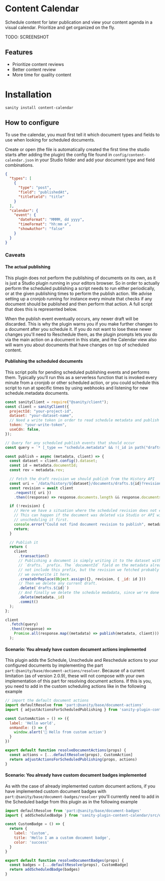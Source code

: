 # Content Calendar

Schedule content for later publication and view your content agenda in a visual calendar. Prioritize and get organized on the fly.

TODO: SCREENSHOT

## Features

- Prioritize content reviews
- Better content review
- More time for quality content

# Installation

`sanity install content-calendar`

## How to configure

To use the calendar, you must first tell it which document types and fields to use when looking for scheduled documents.

Create or open (the file is automatically created the first time the studio starts after adding the plugin) the config file found in `config/content-calendar.json` in your Studio folder and add your document type and field combinations.

```json
{
  "types": [
    {
      "type": "post",
      "field": "publishedAt",
      "titleField": "title"
    }
  ],
  "calendar": {
    "event": {
      "dateFormat": "MMMM, dd yyyy",
      "timeFormat": "hh:mm a",
      "showAuthor": "false"
    }
  }
}
```

### Caveats

#### The actual publishing

This plugin does not perform the publishing of documents on its own, as it is just a Studio plugin running in your editors browser. So in order to actually perform the scheduled publishing a script needs to run either periodically, or at the given publishing times to perform the publish action. We advise setting up a cronjob running for instance every minute that checks if any document should be published and then perform that action. A full script that does this is represented below.

When the publish event eventually occurs, any newer draft will be discarded. This is why the plugin warns you if you make further changes to a document after you schedule it. If you do not want to lose these newer changes you'll need to Reschedule them, as the plugin prompts lets you do via the main action on a document in this state, and the Calendar view also will warn you about documents that have changes on top of scheduled content.

#### Publishing the scheduled documents

This script polls for pending scheduled publishing events and performs them. Typically you'll run this as a serverless function that is invoked every minute from a cronjob or other scheduled action, or you could schedule this script to run at specific times by using webhooks and listening for new schedule.metadata documents.

```javascript
const sanityClient = require("@sanity/client");
const client = sanityClient({
  projectId: "your-project-id",
  dataset: "your-dataset-name",
  // Need a write token in order to read schedule metadata and publish documents
  token: "your-write-token",
  useCdn: false,
});

// Query for any scheduled publish events that should occur
const query = `* [_type == "schedule.metadata" && !(_id in path("drafts.**")) && datetime <= now()]`;

const publish = async (metadata, client) => {
  const dataset = client.config().dataset;
  const id = metadata.documentId;
  const rev = metadata.rev;

  // Fetch the draft revision we should publish from the History API
  const uri = `/data/history/${dataset}/documents/drafts.${id}?revision=${rev}`;
  const revision = await client
    .request({ uri })
    .then((response) => response.documents.length && response.documents[0]);

  if (!revision) {
    // Here we have a situation where the scheduled revision does not exist
    // This can happen if the document was deleted via Studio or API without
    // unscheduling it first.
    console.error("Could not find document revision to publish", metadata);
    return;
  }

  // Publish it
  return (
    client
      .transaction()
      // Publishing a document is simply writing it to the dataset without a
      // `drafts.` prefix. The `documentId` field on the metadata already does
      // not include this prefix, but the revision we fetched probably does, so
      // we overwrite it here.
      .createOrReplace(Object.assign({}, revision, { _id: id }))
      // Then we delete any current draft.
      .delete(`drafts.${id}`)
      // And finally we delete the schedule medadata, since we're done with it.
      .delete(metadata._id)
      .commit()
  );
};

client
  .fetch(query)
  .then((response) =>
    Promise.all(response.map((metadata) => publish(metadata, client)))
  );
```

#### Scenario: You already have custom document actions implemented

This plugin adds the Schedule, Unschedule and Reschedule actions to your configured documents by implementing the part `part:@sanity/base/document-actions/resolver`. Because of a current limitation (as of version 2.0.9), these will not compose with your own implementation of this part for resolving document actions. If this is you, you need to add in the custom scheduling actions like in the following example

```javascript
// import the default document actions
import defaultResolve from 'part:@sanity/base/document-actions'
import { adjustActionsForScheduledPublishing } from 'sanity-plugin-content-calendar/src/documentActions'

const CustomAction = () => ({
  label: 'Hello world',
  onHandle: () => {
    window.alert('👋 Hello from custom action')
  }
})

export default function resolveDocumentActions(props) {
  const actions = [...defaultResolve(props), CustomAction]
  return adjustActionsForScheduledPublishing(props, actions)
}
```

#### Scenario: You already have custom document badges implemented

As with the case of already implemented custom document actions, if you have implemented custom document badges with `part:@sanity/base/document-badges/resolver` you'll currently need to add in the Scheduled badge from this plugin as in the following example

```javascript
import defaultResolve from 'part:@sanity/base/document-badges'
import { addScheduledBadge } from 'sanity-plugin-content-calendar/src/documentBadges'

const CustomBadge = () => {
  return {
    label: 'Custom',
    title: 'Hello I am a custom document badge',
    color: 'success'
  }
}

export default function resolveDocumentBadges(props) {
  const badges = [...defaultResolve(props), CustomBadge]
  return addScheduledBadge(badges)
}

```
